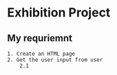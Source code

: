 # Exhibition Project

## My requriemnt 
    1. Create an HTML page
    2. Get the user input from user
        2.1 